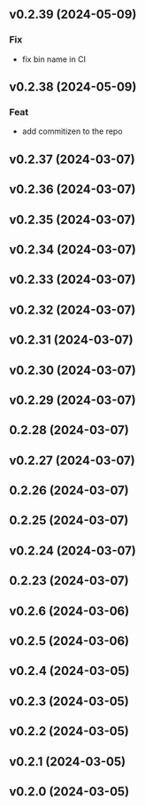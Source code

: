 ## v0.2.39 (2024-05-09)

### Fix

- fix bin name in CI

## v0.2.38 (2024-05-09)

### Feat

- add commitizen to the repo

## v0.2.37 (2024-03-07)

## v0.2.36 (2024-03-07)

## v0.2.35 (2024-03-07)

## v0.2.34 (2024-03-07)

## v0.2.33 (2024-03-07)

## v0.2.32 (2024-03-07)

## v0.2.31 (2024-03-07)

## v0.2.30 (2024-03-07)

## v0.2.29 (2024-03-07)

## 0.2.28 (2024-03-07)

## v0.2.27 (2024-03-07)

## 0.2.26 (2024-03-07)

## 0.2.25 (2024-03-07)

## v0.2.24 (2024-03-07)

## 0.2.23 (2024-03-07)

## v0.2.6 (2024-03-06)

## v0.2.5 (2024-03-06)

## v0.2.4 (2024-03-05)

## v0.2.3 (2024-03-05)

## v0.2.2 (2024-03-05)

## v0.2.1 (2024-03-05)

## v0.2.0 (2024-03-05)
